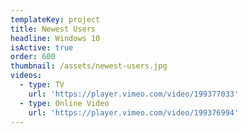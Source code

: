 ```yaml
---
templateKey: project
title: Newest Users
headline: Windows 10
isActive: true
order: 600
thumbnail: /assets/newest-users.jpg
videos:
  - type: TV
    url: 'https://player.vimeo.com/video/199377033'
  - type: Online Video
    url: 'https://player.vimeo.com/video/199376994'
---
```



